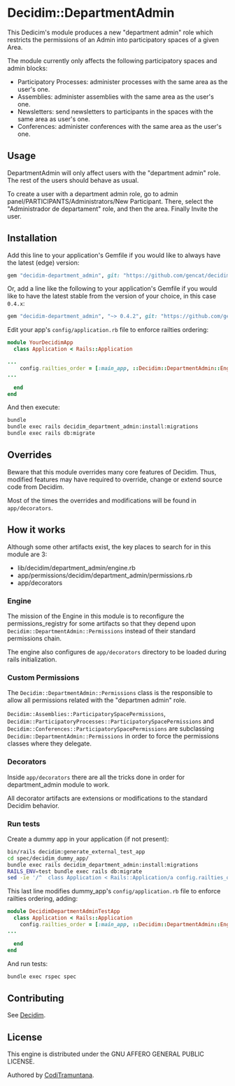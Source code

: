# Decidim::DepartmentAdmin

This Dedicim's module produces a new \"department admin\" role which restricts the permissions of an Admin into participatory spaces of a given Area.

The module currently only affects the following participatory spaces and admin blocks:

- Participatory Processes: administer processes with the same area as the user's one.
- Assemblies: administer assemblies with the same area as the user's one.
- Newsletters: send newsletters to participants in the spaces with the same area as user's one.
- Conferences: administer conferences with the same area as the user's one.

## Usage

DepartmentAdmin will only affect users with the "department admin" role. The rest of the users should behave as usual.

To create a user with a department admin role, go to admin panel/PARTICIPANTS/Administrators/New Participant. There, select the "Administrador de departament" role, and then the area. Finally Invite the user.

## Installation

Add this line to your application's Gemfile if you would like to always have the latest (edge) version:

```ruby
gem "decidim-department_admin", git: "https://github.com/gencat/decidim-module-department-admin.git"
```

Or, add a line like the following to your application's Gemfile if you would like to have the latest stable from the version of your choice, in this case `0.4.x`:

```ruby
gem "decidim-department_admin", "~> 0.4.2", git: "https://github.com/gencat/decidim-module-department-admin.git"
```

Edit your app's `config/application.rb` file to enforce railties ordering:
```ruby
module YourDecidimApp
  class Application < Rails::Application

...
    config.railties_order = [:main_app, ::Decidim::DepartmentAdmin::Engine, :all]
...

  end
end
```

And then execute:

```bash
bundle
bundle exec rails decidim_department_admin:install:migrations
bundle exec rails db:migrate
```

## Overrides
Beware that this module overrides many core features of Decidim. Thus, modified features may have required to override, change or extend source code from Decidim.

Most of the times the overrides and modifications will be found in `app/decorators`.

## How it works
Although some other artifacts exist, the key places to search for in this module are 3:
- lib/decidim/department_admin/engine.rb
- app/permissions/decidim/department_admin/permissions.rb
- app/decorators

### Engine
The mission of the Engine in this module is to reconfigure the permissions_registry for some artifacts so that they depend upon `Decidim::DepartmentAdmin::Permissions` instead of their standard permissions chain.

The engine also configures de `app/decorators` directory to be loaded during rails initialization.

### Custom Permissions
The `Decidim::DepartmentAdmin::Permissions` class is the responsible to allow all permissions related with the "departmen admin" role.

`Decidim::Assemblies::ParticipatorySpacePermissions`, `Decidim::ParticipatoryProcesses::ParticipatorySpacePermissions` and
`Decidim::Conferences::ParticipatorySpacePermissions` are subclassing `Decidim::DepartmentAdmin::Permissions` in order to force the permissions classes where they delegate.

### Decorators
Inside `app/decorators` there are all the tricks done in order for department_admin module to work.

All decorator artifacts are extensions or modifications to the standard Decidim behavior.

### Run tests

Create a dummy app in your application (if not present):

```bash
bin/rails decidim:generate_external_test_app
cd spec/decidim_dummy_app/
bundle exec rails decidim_department_admin:install:migrations
RAILS_ENV=test bundle exec rails db:migrate
sed -ie '/^  class Application < Rails::Application/a config.railties_order = [:main_app, ::Decidim::DepartmentAdmin::Engine, :all]' config/application.rb
```

This last line modifies dummy_app's `config/application.rb` file to enforce railties ordering, adding:
```ruby
module DecidimDepartmentAdminTestApp
  class Application < Rails::Application
    config.railties_order = [:main_app, ::Decidim::DepartmentAdmin::Engine, :all]
...

  end
end
```

And run tests:

```bash
bundle exec rspec spec
```

## Contributing

See [Decidim](https://github.com/decidim/decidim).

## License

This engine is distributed under the GNU AFFERO GENERAL PUBLIC LICENSE.

Authored by [CodiTramuntana](http://coditramuntana.com).
